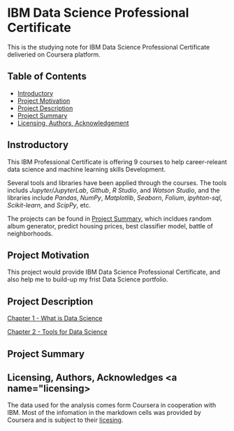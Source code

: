 # IBM Data Science Professional Certificate

This is the studying note for IBM Data Science Professional Certificate deliveried on Coursera platform. 

## Table of Contents 
* [Introductory](#Introductory)
* [Project Motivation](#motivation)
* [Project Description](#description)
* [Project Summary](#summary)
* [Licensing, Authors, Acknowledgement](#licensing)

## Instroductory
This IBM Professional Certificate is offering 9 courses to help career-releant data science and machine learning skills Development.

Several tools and libraries have been applied through the courses. The tools includs *Jupyter/JupyterLab*, *Github*, *R Studio*, and *Watson Studio*, and the libraries include *Pandas*, *NumPy*, *Matplotlib*, *Seaborn*, *Folium*, *ipyhton-sql*, *Scikit-learn*, and *ScipPy*, etc. 

The projects can be found in [Project Summary](), which incldues random album generator, predict housing prices, best classifier model, battle of neighborhoods. 

## Project Motivation <a name="motivation"></a>
This project would provide IBM Data Science Professional Certificate, and also help me to build-up my frist Data Science portfolio. 

## Project Description <a name="description"></a>
[Chapter 1 - What is Data Science](https://github.com/wtbrissy/IBM-Data-Science-Coursera/blob/draft/Project%20Description%20/1-What%20is%20data%20science.md)

[Chapter 2 - Tools for Data Science](https://github.com/wtbrissy/IBM-Data-Science-Coursera/blob/draft/Project%20Description%20/2-Tool%20for%20data%20science.md)

## Project Summary <a name="summary"></a>

## Licensing, Authors, Acknowledges <a name="licensing></a>
The data used for the analysis comes form Coursera in cooperation with IBM. Most of the infomation in the markdown cells was provided by Coursera and is subject to their [licesing](https://www.coursera.org/about/terms). 

